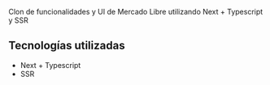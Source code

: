 Clon de funcionalidades y UI de Mercado Libre utilizando Next + Typescript y SSR
## Tecnologías utilizadas

- Next + Typescript
- SSR